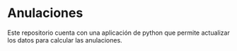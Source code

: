 # Anulaciones
Este repositorio cuenta con una aplicación de python que permite actualizar los datos para calcular las anulaciones. 
